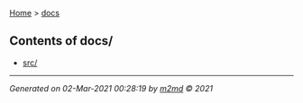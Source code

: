 [Home](index.md) > [docs](docs_index.md)  

## Contents of docs/

- [src/](src/src_index.md)

***

*Generated on 02-Mar-2021 00:28:19 by [m2md](https://github.com/crgnam-research/m2md) © 2021*